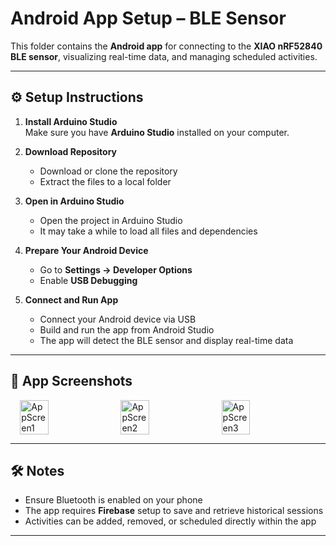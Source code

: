 # Android App Setup – BLE Sensor

This folder contains the **Android app** for connecting to the **XIAO nRF52840 BLE sensor**, visualizing real-time data, and managing scheduled activities.

---

## ⚙️ Setup Instructions

1. **Install Arduino Studio**  
   Make sure you have **Arduino Studio** installed on your computer.  

2. **Download Repository**  
   - Download or clone the repository  
   - Extract the files to a local folder

3. **Open in Arduino Studio**  
   - Open the project in Arduino Studio  
   - It may take a while to load all files and dependencies  

4. **Prepare Your Android Device**  
   - Go to **Settings → Developer Options**  
   - Enable **USB Debugging**  

5. **Connect and Run App**  
   - Connect your Android device via USB  
   - Build and run the app from Android Studio  
   - The app will detect the BLE sensor and display real-time data  

---

## 📱 App Screenshots

<div style="display: flex; justify-content: center; gap: 10px;"> 
  <img src="../images/AppScreen1.jpg" alt="AppScreen1" width="30%">
  <img src="../images/AppScreen2.jpg" alt="AppScreen2" width="30%">
  <img src="../images/AppScreen3.jpg" alt="AppScreen3" width="30%">
</div>

---

## 🛠️ Notes

- Ensure Bluetooth is enabled on your phone  
- The app requires **Firebase** setup to save and retrieve historical sessions  
- Activities can be added, removed, or scheduled directly within the app  

---

